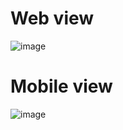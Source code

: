 <h1>Web view</h1>

![image](https://user-images.githubusercontent.com/80327905/140526652-c57071b1-c71d-4b68-9b36-fe4d31639db9.png)

<h1>Mobile view</h1>

![image](https://user-images.githubusercontent.com/80327905/140526778-f14e6c68-4a95-4ed5-a465-a33334068d02.png)

